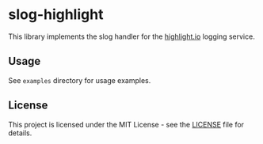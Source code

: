 # slog-highlight

This library implements the slog handler for the [highlight.io](https://highlight.io) logging service.

## Usage

See `examples` directory for usage examples.

## License

This project is licensed under the MIT License - see the [LICENSE](LICENSE) file for details.
